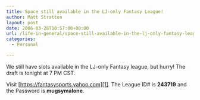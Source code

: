 ```yaml
---
title: Space still available in the LJ-only Fantasy League!
author: Matt Stratton
layout: post
date: 2006-03-28T10:57:00+00:00
url: /life-in-general/space-still-available-in-the-lj-only-fantasy-league
categories:
  - Personal

---
```

We still have slots available in the LJ-only Fantasy league, but hurry! The draft is tonight at 7 PM CST.

Visit [https://fantasysports.yahoo.com][1]. The League ID# is **243719** and the Password is **mugsymalone**.

 [1]: https://fantasysports.yahoo.com/
